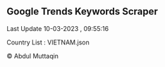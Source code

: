 

## Google Trends Keywords Scraper 
 
Last Update 10-03-2023 , 09:55:16

Country List :
VIETNAM.json



© Abdul Muttaqin 
